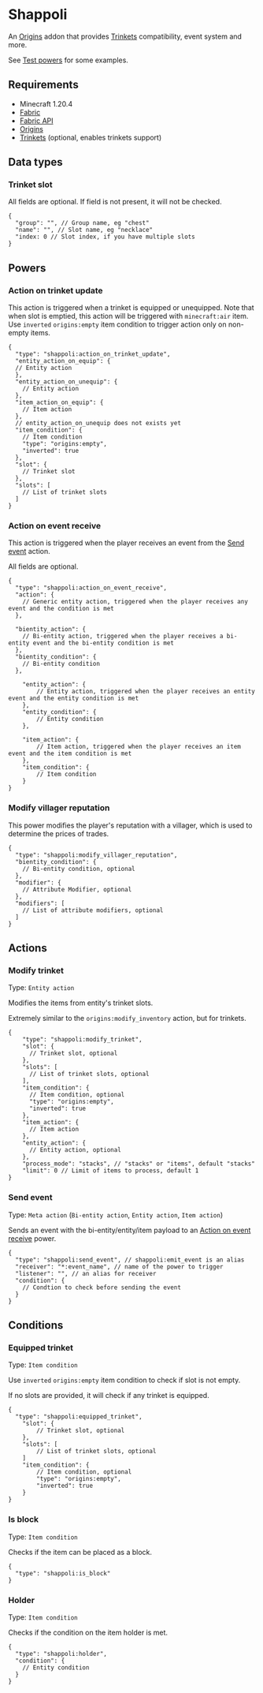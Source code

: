 # Shappoli

An [Origins](https://modrinth.com/mod/origins) addon that provides [Trinkets](https://modrinth.com/mod/trinkets) compatibility, event system and more.

See [Test powers](https://github.com/shap-po/shappoli/tree/main/src/test/resources/data/shappoli/powers) for some examples.

## Requirements

- Minecraft 1.20.4
- [Fabric](https://fabricmc.net/)
- [Fabric API](https://modrinth.com/mod/fabric-api)
- [Origins](https://modrinth.com/mod/origins)
- [Trinkets](https://modrinth.com/mod/trinkets) (optional, enables trinkets support)

## Data types

### Trinket slot

All fields are optional. If field is not present, it will not be checked.

```jsonc
{
  "group": "", // Group name, eg "chest"
  "name": "", // Slot name, eg "necklace"
  "index: 0 // Slot index, if you have multiple slots
}
```

## Powers

### Action on trinket update

This action is triggered when a trinket is equipped or unequipped. Note that when slot is emptied, this action will be triggered with `minecraft:air` item. Use `inverted` `origins:empty` item condition to trigger action only on non-empty items.

```jsonc
{
  "type": "shappoli:action_on_trinket_update",
  "entity_action_on_equip": {
  // Entity action
  },
  "entity_action_on_unequip": {
    // Entity action
  },
  "item_action_on_equip": {
    // Item action
  },
  // entity_action_on_unequip does not exists yet
  "item_condition": {
    // Item condition
    "type": "origins:empty",
    "inverted": true
  },
  "slot": {
    // Trinket slot
  },
  "slots": [
    // List of trinket slots
  ]
}
```

### Action on event receive

This action is triggered when the player receives an event from the [Send event](#send-event) action.

All fields are optional.

```jsonc
{
  "type": "shappoli:action_on_event_receive",
  "action": {
    // Generic entity action, triggered when the player receives any event and the condition is met
  },
  
  "bientity_action": {
    // Bi-entity action, triggered when the player receives a bi-entity event and the bi-entity condition is met
  },
  "bientity_condition": {
    // Bi-entity condition
  },
  
    "entity_action": {
        // Entity action, triggered when the player receives an entity event and the entity condition is met
    },
    "entity_condition": {
        // Entity condition
    },
    
    "item_action": {
        // Item action, triggered when the player receives an item event and the item condition is met
    },
    "item_condition": {
        // Item condition
    }
}
```

### Modify villager reputation

This power modifies the player's reputation with a villager, which is used to determine the prices of trades.

```jsonc
{
  "type": "shappoli:modify_villager_reputation",
  "bientity_condition": {
    // Bi-entity condition, optional
  },
  "modifier": {
    // Attribute Modifier, optional
  },
  "modifiers": [
    // List of attribute modifiers, optional
  ]
}
```

## Actions

### Modify trinket

Type: `Entity action`

Modifies the items from entity's trinket slots.

Extremely similar to the `origins:modify_inventory` action, but for trinkets.

```jsonc
{
    "type": "shappoli:modify_trinket",
    "slot": {
      // Trinket slot, optional
    },
    "slots": [
      // List of trinket slots, optional
    ],
    "item_condition": {
      // Item condition, optional
      "type": "origins:empty",
      "inverted": true
    },
    "item_action": {
      // Item action
    },
    "entity_action": {
      // Entity action, optional
    },
    "process_mode": "stacks", // "stacks" or "items", default "stacks"
    "limit": 0 // Limit of items to process, default 1
}
```

### Send event

Type: `Meta action` (`Bi-entity action`, `Entity action`, `Item action`)

Sends an event with the bi-entity/entity/item payload to an [Action on event receive](#action-on-event-receive) power.

```jsonc
{
  "type": "shappoli:send_event", // shappoli:emit_event is an alias
  "receiver": "*:event_name", // name of the power to trigger
  "listener": "", // an alias for receiver
  "condition": {
    // Condtion to check before sending the event
  }
}
```

## Conditions

### Equipped trinket

Type: `Item condition`

Use `inverted` `origins:empty` item condition to check if slot is not empty.

If no slots are provided, it will check if any trinket is equipped.

```jsonc
{
  "type": "shappoli:equipped_trinket",
    "slot": {
        // Trinket slot, optional
    },
    "slots": [
        // List of trinket slots, optional
    ]
    "item_condition": {
        // Item condition, optional
        "type": "origins:empty",
        "inverted": true
    }
}
```

### Is block

Type: `Item condition`

Checks if the item can be placed as a block.

```jsonc
{
  "type": "shappoli:is_block"
}
```

### Holder

Type: `Item condition`

Checks if the condition on the item holder is met.

```jsonc
{
  "type": "shappoli:holder",
  "condition": {
    // Entity condition
  }
}
```
